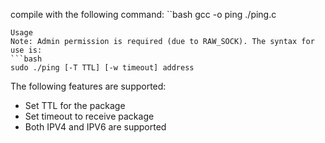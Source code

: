 compile with the following command:
``bash
gcc -o ping ./ping.c
```
Usage
Note: Admin permission is required (due to RAW_SOCK). The syntax for use is:
```bash
sudo ./ping [-T TTL] [-w timeout] address
```
The following features are supported:
- Set TTL for the package
- Set timeout to receive package
- Both IPV4 and IPV6 are supported
